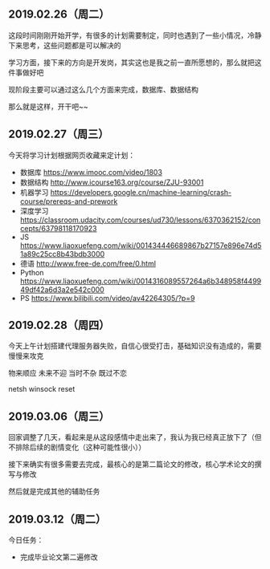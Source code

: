 
## 2019.02.26（周二）

这段时间刚刚开始开学，有很多的计划需要制定，同时也遇到了一些小情况，冷静下来思考，这些问题都是可以解决的

学习方面，接下来的方向是开发岗，其实这也是我之前一直所愿想的，那么就把这件事做好吧

现阶段主要可以通过这么几个方面来完成，数据库、数据结构

那么就是这样，开干吧~~

## 2019.02.27（周三）

今天将学习计划根据网页收藏来定计划：

  - 数据库 https://www.imooc.com/video/1803
  - 数据结构 http://www.icourse163.org/course/ZJU-93001
  - 机器学习 https://developers.google.cn/machine-learning/crash-course/prereqs-and-prework
  - 深度学习 https://classroom.udacity.com/courses/ud730/lessons/6370362152/concepts/63798118170923
  - JS https://www.liaoxuefeng.com/wiki/001434446689867b27157e896e74d51a89c25cc8b43bdb3000
  - 德语 http://www.free-de.com/free/0.html
  - Python https://www.liaoxuefeng.com/wiki/0014316089557264a6b348958f449949df42a6d3a2e542c000
  - PS https://www.bilibili.com/video/av42264305/?p=9

## 2019.02.28（周四）

今天上午计划搭建代理服务器失败，自信心很受打击，基础知识没有造成的，需要慢慢来攻克

物来顺应
未来不迎
当时不杂
既过不恋

netsh winsock reset

## 2019.03.06（周三）

回家调整了几天，看起来是从这段感情中走出来了，我认为我已经真正放下了（但不排除后续的剧情变化（这种可能性很小））

接下来确实有很多需要去完成，最核心的是第二篇论文的修改，核心学术论文的撰写与修改

然后就是完成其他的辅助任务

## 2019.03.12（周二）

今日任务：

  - 完成毕业论文第二遍修改

